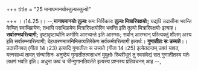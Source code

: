 +++
title = "25 मानापमानयोस्तुल्यस्तुल्यो"

+++
।।14.25।। --,**मानापमानयोः तुल्यः** समः निर्विकारः **तुल्यः
मित्रारिपक्षयोः;** यद्यपि उदासीना भवन्ति केचित् स्वाभिप्रायेण; तथापि
पराभिप्रायेण मित्रारिपक्षयोरिव भवन्ति इति तुल्यो मित्रारिपक्षयोः इत्याह।
**सर्वारम्भपरित्यागी;** दृष्टादृष्टार्थानि कर्माणि आरभ्यन्ते इति
आरम्भाः; सर्वान् आरम्भान् परित्यक्तुं शीलम् अस्य इति सर्वारम्भपरित्यागी;
देहधारणमात्रनिमित्तव्यतिरेकेण सर्वकर्मपरित्यागी इत्यर्थः। **गुणातीतः सः
उच्यते**।। उदासीनवत् (गीता 14।23) इत्यादि गुणातीतः स उच्यते (गीता 14।25)
इत्येतदन्तम् उक्तं यावत् यत्नसाध्यं तावत् संन्यासिनः अनुष्ठेयं
गुणातीतत्वसाधनं मुमुक्षोः स्थिरीभूतं तु स्वसंवेद्यं सत् गुणातीतस्य यतेः
लक्षणं भवति इति। अधुना कथं च त्रीन्गुणानतिवर्तते इत्यस्य प्रश्नस्य
प्रतिवचनम् आह --,
